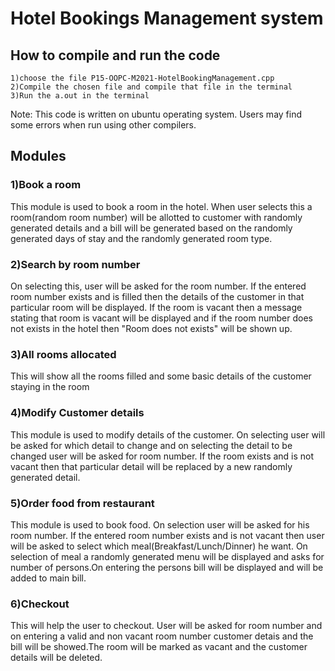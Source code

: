 # Hotel Bookings Management system
## How to compile and run the code
	1)choose the file P15-OOPC-M2021-HotelBookingManagement.cpp
	2)Compile the chosen file and compile that file in the terminal
	3)Run the a.out in the terminal
  Note: This code is written on ubuntu operating system. Users may find some errors when run using other compilers.

## Modules
###	1)Book a room
This module is used to book a room in the hotel. When user selects this a room(random room number) will be allotted to customer with randomly generated details and a bill will be generated based on the randomly generated days of stay and the randomly generated room type.

###	2)Search by room number
On selecting this, user will be asked for the room number. If the entered room number exists and is filled then the details of the customer in that particular room will be displayed. If the room is vacant then a message stating that room is vacant will be displayed and if the room number does not exists in the hotel then "Room does not exists" will be shown up.

###	3)All rooms allocated
This will show all the rooms filled and some basic details of the customer staying in the room

###	4)Modify Customer details
This module is used to modify details of the customer. On selecting user will be asked for which detail to change and on selecting the detail to be changed user will be asked for room number. If the room exists and is not vacant then that particular detail will be replaced by a new randomly generated detail.

###	5)Order food from restaurant
This module is used to book food. On selection user will be asked for his room number. If the entered room number exists and is not vacant then user will be asked to select which meal(Breakfast/Lunch/Dinner) he want. On selection of meal a randomly generated menu will be displayed and asks for number of persons.On entering the persons bill  will be displayed and will be added to main bill.

### 6)Checkout
This will help the user to checkout. User will be asked for room number and on entering a valid and non vacant room number customer detais and the bill will be showed.The room will be marked as vacant and the customer details will be deleted.
